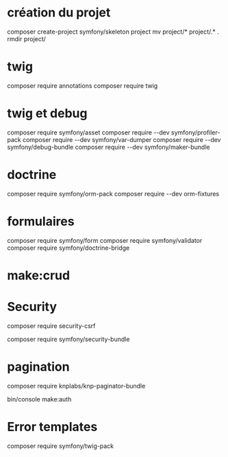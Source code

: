 # création du projet
composer create-project symfony/skeleton project
mv project/* project/.* .
rmdir project/
# twig
composer require annotations
composer require twig
# twig et debug
composer require symfony/asset
composer require --dev symfony/profiler-pack
composer require --dev symfony/var-dumper
composer require --dev symfony/debug-bundle
composer require --dev symfony/maker-bundle
# doctrine
composer require symfony/orm-pack
composer require --dev orm-fixtures
# formulaires
composer require symfony/form
composer require symfony/validator
composer require symfony/doctrine-bridge

# make:crud

# Security
composer require security-csrf

composer require symfony/security-bundle

# pagination
composer require knplabs/knp-paginator-bundle

bin/console make:auth

# Error templates
composer require symfony/twig-pack
